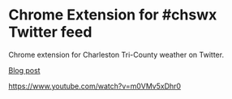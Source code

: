 # Chrome Extension for #chswx Twitter feed

Chrome extension for Charleston Tri-County weather on Twitter. 

[Blog post](https://patrickarchibald.com/post/chrome_extension/)

https://www.youtube.com/watch?v=m0VMv5xDhr0
